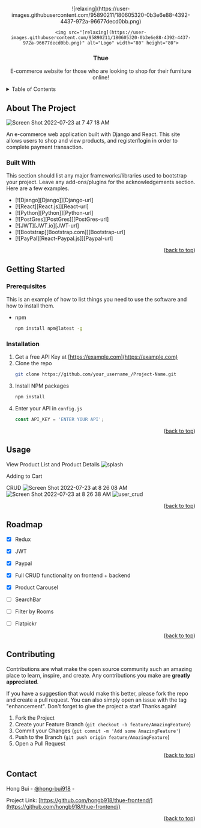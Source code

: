 <!-- PROJECT LOGO -->
<br />
<div align="center">
  ![relaxing](https://user-images.githubusercontent.com/95890211/180605320-0b3e6e88-4392-4437-972a-96677decd0bb.png)

    <img src="[relaxing](https://user-images.githubusercontent.com/95890211/180605320-0b3e6e88-4392-4437-972a-96677decd0bb.png)" alt="Logo" width="80" height="80">
  

  <h3 align="center">Thue</h3>

  <p align="center">
    E-commerce website for those who are looking to shop for their furniture online!
  </p>
</div>



<!-- TABLE OF CONTENTS -->
<details>
  <summary>Table of Contents</summary>
  <ol>
    <li>
      <a href="#about-the-project">About The Project</a>
      <ul>
        <li><a href="#built-with">Built With</a></li>
      </ul>
    </li>
    <li>
      <a href="#getting-started">Getting Started</a>
      <ul>
        <li><a href="#prerequisites">Prerequisites</a></li>
        <li><a href="#installation">Installation</a></li>
      </ul>
    </li>
    <li><a href="#usage">Usage</a></li>
    <li><a href="#roadmap">Roadmap</a></li>
    <li><a href="#contact">Contact</a></li>
    <li><a href="#acknowledgments">Acknowledgments</a></li>
  </ol>
</details>



<!-- ABOUT THE PROJECT -->
## About The Project



![Screen Shot 2022-07-23 at 7 47 18 AM](https://user-images.githubusercontent.com/95890211/180607331-f8cfa007-fe62-48e3-95bd-439d50f97aff.png)

An e-commerce web application built with Django and React. This site allows users to shop and view products, and register/login in order to complete payment transaction.  

### Built With

This section should list any major frameworks/libraries used to bootstrap your project. Leave any add-ons/plugins for the acknowledgements section. Here are a few examples.

* [![Django][Django]][Django-url]
* [![React][React.js]][React-url]
* [![Python][Python]][Python-url]
* [![PostGres][PostGres]][PostGres-url]
* [![JWT][JWT.io][JWT-url]
* [![Bootstrap][Bootstrap.com]][Bootstrap-url]
* [![PayPal][React-Paypal.js]][Paypal-url]

<p align="right">(<a href="#top">back to top</a>)</p>



<!-- GETTING STARTED -->
## Getting Started


### Prerequisites

This is an example of how to list things you need to use the software and how to install them.
* npm
  ```sh
  npm install npm@latest -g
  ```

### Installation

1. Get a free API Key at [https://example.com](https://example.com)
2. Clone the repo
   ```sh
   git clone https://github.com/your_username_/Project-Name.git
   ```
3. Install NPM packages
   ```sh
   npm install
   ```
4. Enter your API in `config.js`
   ```js
   const API_KEY = 'ENTER YOUR API';
   ```

<p align="right">(<a href="#top">back to top</a>)</p>



<!-- USAGE EXAMPLES -->
## Usage

View Product List and Product Details
![splash](https://user-images.githubusercontent.com/95890211/180605938-5e521f3e-c5c4-445a-bee7-9716223072d3.gif)

Adding to Cart 

CRUD
![Screen Shot 2022-07-23 at 8 26 08 AM](https://user-images.githubusercontent.com/95890211/180607369-faaa61a1-7687-408c-a05b-201ebad7a0d7.png)
![Screen Shot 2022-07-23 at 8 26 38 AM](https://user-images.githubusercontent.com/95890211/180607374-b3290819-bf6f-44c9-91bb-17240def20d3.png)
![user_crud](https://user-images.githubusercontent.com/95890211/180607380-80f96b73-4b79-4b35-9175-df2b5bc22929.gif)




<p align="right">(<a href="#top">back to top</a>)</p>



<!-- ROADMAP -->
## Roadmap
- [x] Redux
- [x] JWT
- [x] Paypal
- [x] Full CRUD functionality on frontend + backend
- [x] Product Carousel
- [ ] SearchBar
- [ ] Filter by Rooms
- [ ] Flatpickr



<p align="right">(<a href="#top">back to top</a>)</p>



<!-- CONTRIBUTING -->
## Contributing

Contributions are what make the open source community such an amazing place to learn, inspire, and create. Any contributions you make are **greatly appreciated**.

If you have a suggestion that would make this better, please fork the repo and create a pull request. You can also simply open an issue with the tag "enhancement".
Don't forget to give the project a star! Thanks again!

1. Fork the Project
2. Create your Feature Branch (`git checkout -b feature/AmazingFeature`)
3. Commit your Changes (`git commit -m 'Add some AmazingFeature'`)
4. Push to the Branch (`git push origin feature/AmazingFeature`)
5. Open a Pull Request

<p align="right">(<a href="#top">back to top</a>)</p>


<!-- CONTACT -->
## Contact

Hong Bui - [@hong-bui918]([https://www.linkedin.com/in/hong-bui918/]) - 

Project Link: [https://github.com/hongb918/thue-frontend/](https://github.com/hongb918/thue-frontend/)

<p align="right">(<a href="#top">back to top</a>)</p>
